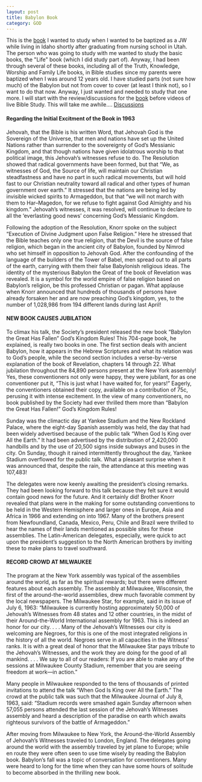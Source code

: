 ```yaml
---
layout: post
title: Babylon Book
category: GOD
---
```


This is the [book](http://www.strictlygenteel.co.uk/babylon/babylon11.html) I wanted to study when I wanted to be baptized as a JW while living in Idaho shortly after graduating from nursing school in Utah. The person who was going to study with me wanted to study the basic books, the "Life" book (which I did study part of). Anyway, I had been through several of these books, including all of the Truth, Knowledge, Worship and Family Life books, in Bible studies since my parents were baptized when I was around 12 years old. I have studied parts (not sure how much) of the Babylon but not from cover to cover (at least I think not), so I want to do that now. Anyway, I just wanted and needed to study that one more. I will start with the review/discussions for the [book](http://www.strictlygenteel.co.uk/babylon/babylon11.html) before videos of live Bible Study. This will take me awhile.... [Discussions](https://www.keepandshare.com/discuss2/mobile.php?i=183130&cat=1)

#### Regarding the Initial Excitment of the Book in 1963

Jehovah, that the Bible is his written Word, that Jehovah God is the Sovereign of the Universe, that men and nations have set up the United Nations rather than surrender to the sovereignty of God’s Messianic Kingdom, and that though nations have given idolatrous worship to that political image, this Jehovah’s witnesses refuse to do. The Resolution showed that radical governments have been formed, but that “We, as witnesses of God, the Source of life, will maintain our Christian steadfastness and have no part in such radical movements, but will hold fast to our Christian neutrality toward all radical and other types of human government over earth.” It stressed that the nations are being led by invisible wicked spirits to Armageddon, but that “we will not march with them to Har–Magedon, for we refuse to fight against God Almighty and his kingdom.” Jehovah’s witnesses, it was resolved, will continue to declare to all the ‘everlasting good news’ concerning God’s Messianic Kingdom.

Following the adoption of the Resolution, Knorr spoke on the subject “Execution of Divine Judgment upon False Religion.” Here he stressed that the Bible teaches only one true religion, that the Devil is the source of false religion, which began in the ancient city of Babylon, founded by Nimrod who set himself in opposition to Jehovah God. After the confounding of the language of the builders of the Tower of Babel, men spread out to all parts of the earth, carrying with them their false Babylonish religious ideas. The identity of the mysterious Babylon the Great of the book of Revelation was revealed. It is a symbol for the world empire of false religion based on Babylon’s religion, be this professed Christian or pagan. What applause when Knorr announced that hundreds of thousands of persons have already forsaken her and are now preaching God’s kingdom, yes, to the number of 1,028,986 from 194 different lands during last April!

#### NEW BOOK CAUSES JUBILATION

To climax his talk, the Society’s president released the new book “Babylon the Great Has Fallen” God’s Kingdom Rules! This 704-page book, he explained, is really two books in one. The first section deals with ancient Babylon, how it appears in the Hebrew Scriptures and what its relation was to God’s people, while the second section includes a verse-by-verse explanation of the book of Revelation, chapters 14 through 22. What jubilation throughout the 84,890 persons present at the New York assembly! Yes, these conventioners not only were happy, they were jubilant, for as one conventioner put it, “This is just what I have waited for, for years!” Eagerly, the conventioners obtained their copy, available on a contribution of 75c, perusing it with intense excitement. In the view of many conventioners, no book published by the Society had ever thrilled them more than “Babylon the Great Has Fallen!” God’s Kingdom Rules!

Sunday was the climactic day at Yankee Stadium and the New Rockland Palace, where the eight-day Spanish assembly was held, the day that had been widely advertised because of the public talk “When God Is King over All the Earth.” It had been advertised by the distribution of 2,420,000 handbills and by the use of 20,500 signs inside subways and buses in the city. On Sunday, though it rained intermittently throughout the day, Yankee Stadium overflowed for the public talk. What a pleasant surprise when it was announced that, despite the rain, the attendance at this meeting was 107,483!

The delegates were now keenly awaiting the president’s closing remarks. They had been looking forward to this talk because they felt sure it would contain good news for the future. And it certainly did! Brother Knorr revealed that plans were in the making for some outstanding conventions to be held in the Western Hemisphere and larger ones in Europe, Asia and Africa in 1966 and extending on into 1967. Many of the brothers present from Newfoundland, Canada, Mexico, Peru, Chile and Brazil were thrilled to hear the names of their lands mentioned as possible sites for these assemblies. The Latin-American delegates, especially, were quick to act upon the president’s suggestion to the North American brothers by inviting these to make plans to travel southward.

#### RECORD CROWD AT MILWAUKEE

The program at the New York assembly was typical of the assemblies around the world, as far as the spiritual rewards; but there were different features about each assembly. The assembly at Milwaukee, Wisconsin, the first of the around-the-world assemblies, drew much favorable comment by the local newspapers. The Milwaukee Star, for example, said in its issue of July 6, 1963: “Milwaukee is currently hosting approximately 50,000 of Jehovah’s Witnesses from 48 states and 12 other countries, in the midst of their Around-the-World International assembly for 1963. This is indeed an honor for our city. . . . Many of the Jehovah’s Witnesses our city is welcoming are Negroes, for this is one of the most integrated religions in the history of all the world. Negroes serve in all capacities in the Witness’ ranks. It is with a great deal of honor that the Milwaukee Star pays tribute to the Jehovah’s Witnesses, and the work they are doing for the good of all mankind. . . . We say to all of our readers: If you are able to make any of the sessions at Milwaukee County Stadium, remember that you are seeing freedom at work—in action.”

Many people in Milwaukee responded to the tens of thousands of printed invitations to attend the talk “When God Is King over All the Earth.” The crowd at the public talk was such that the Milwaukee Journal of July 8, 1963, said: “Stadium records were smashed again Sunday afternoon when 57,055 persons attended the last session of the Jehovah’s Witnesses assembly and heard a description of the paradise on earth which awaits righteous survivors of the battle of Armageddon.”

After moving from Milwaukee to New York, the Around-the-World Assembly of Jehovah’s Witnesses traveled to London, England. The delegates going around the world with the assembly traveled by jet plane to Europe; while en route they were often seen to use time wisely by reading the Babylon book. Babylon’s fall was a topic of conversation for conventioners. Many were heard to long for the time when they can have some hours of solitude to become absorbed in the thrilling new book.
